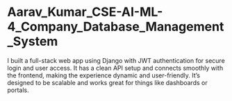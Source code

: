 # Aarav_Kumar_CSE-AI-ML-4_Company_Database_Management_System
I built a full-stack web app using Django with JWT authentication for secure login and user access. It has a clean API setup and connects smoothly with the frontend, making the experience dynamic and user-friendly. It’s designed to be scalable and works great for things like dashboards or portals.
